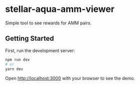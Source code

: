 # stellar-aqua-amm-viewer

Simple tool to see rewards for AMM pairs.
## Getting Started

First, run the development server:

```bash
npm run dev
# or
yarn dev
```

Open [http://localhost:3000](http://localhost:3000) with your browser to see the demo.

